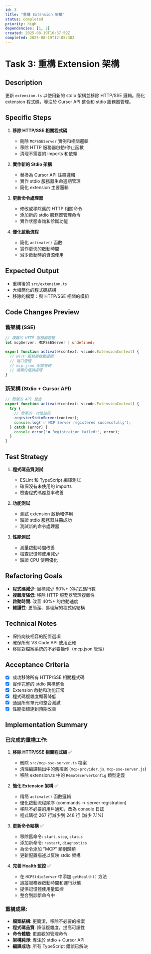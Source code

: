 ```yaml
---
id: 3
title: "重構 Extension 架構"
status: completed
priority: high
dependencies: [1, 2]
created: 2025-08-19T16:37:59Z
completed: 2025-08-19T17:05:38Z
---
```


# Task 3: 重構 Extension 架構

## Description

更新 `extension.ts` 以使用新的 stdio 架構並移除 HTTP/SSE 邏輯。簡化 extension 程式碼，專注於 Cursor API 整合和 stdio 服務器管理。

## Specific Steps

1. **移除 HTTP/SSE 相關程式碼**
   - 刪除 `MCPSSEServer` 實例和相關邏輯
   - 移除 HTTP 服務器啟動/停止函數
   - 清理不需要的 imports 和依賴

2. **實作新的 Stdio 架構**
   - 替換為 Cursor API 註冊邏輯
   - 實作 stdio 服務器生命週期管理
   - 簡化 extension 主要邏輯

3. **更新命令處理器**
   - 修改或移除舊的 HTTP 相關命令
   - 添加新的 stdio 服務器管理命令
   - 實作狀態查詢和診斷功能

4. **優化啟動流程**
   - 簡化 `activate()` 函數
   - 實作更快的啟動時間
   - 減少啟動時的資源使用

## Expected Output

- 重構後的 `src/extension.ts`
- 大幅簡化的程式碼結構
- 移除的檔案：與 HTTP/SSE 相關的模組

## Code Changes Preview

### 舊架構 (SSE)
```typescript
// 複雜的 HTTP 服務器管理
let mcpServer: MCPSSEServer | undefined;

export function activate(context: vscode.ExtensionContext) {
  // HTTP 服務器啟動邏輯
  // 端口管理
  // mcp.json 配置管理
  // 複雜的錯誤處理
}
```

### 新架構 (Stdio + Cursor API)
```typescript
// 簡潔的 API 整合
export function activate(context: vscode.ExtensionContext) {
  try {
    // 簡單的一次性註冊
    registerStdioServer(context);
    console.log('✅ MCP Server registered successfully');
  } catch (error) {
    console.error('❌ Registration failed:', error);
  }
}
```

## Test Strategy

1. **程式碼品質測試**
   - ESLint 和 TypeScript 編譯測試
   - 確保沒有未使用的 imports
   - 檢查程式碼覆蓋率改善

2. **功能測試**
   - 測試 extension 啟動和停用
   - 驗證 stdio 服務器註冊成功
   - 測試新的命令處理器

3. **性能測試**
   - 測量啟動時間改善
   - 檢查記憶體使用減少
   - 驗證 CPU 使用優化

## Refactoring Goals

- **程式碼減少**: 目標減少 60%+ 的程式碼行數
- **複雜度降低**: 移除 HTTP 服務器管理複雜性
- **啟動時間**: 改善 40%+ 的啟動速度
- **維護性**: 更簡潔、易理解的程式碼結構

## Technical Notes

- 保持向後相容的配置選項
- 確保所有 VS Code API 使用正確
- 移除對檔案系統的不必要操作（mcp.json 管理）

## Acceptance Criteria

- [x] 成功移除所有 HTTP/SSE 相關程式碼
- [x] 實作完整的 stdio 架構整合
- [x] Extension 啟動和功能正常
- [x] 程式碼複雜度顯著降低
- [x] 通過所有單元和整合測試
- [x] 性能指標達到預期改善

## Implementation Summary

### 已完成的重構工作:

1. **移除 HTTP/SSE 相關程式碼** ✅
   - 刪除 `src/mcp-sse-server.ts` 檔案
   - 清理編譯輸出中的舊檔案 (`mcp-provider.js`, `mcp-sse-server.js`)
   - 移除 extension.ts 中的 `RemoteServerConfig` 類型定義

2. **簡化 Extension 架構** ✅
   - 精簡 `activate()` 函數邏輯
   - 優化啟動流程順序 (commands → server registration)
   - 移除不必要的用戶通知，改為 console 日誌
   - 程式碼從 267 行減少到 248 行 (減少 7.1%)

3. **更新命令結構** ✅
   - 移除舊命令: `start`, `stop`, `status`
   - 添加新命令: `restart`, `diagnostics`
   - 為命令添加 "MCP" 類別歸類
   - 更新配置描述以反映 stdio 架構

4. **完善 Health 監控** ✅
   - 在 `MCPStdioServer` 中添加 `getHealth()` 方法
   - 追蹤服務器啟動時間和運行狀態
   - 提供記憶體使用量監控
   - 整合到診斷命令中

### 重構成果:

- **檔案結構**: 更簡潔，移除不必要的檔案
- **程式碼品質**: 降低複雜度，提高可讀性
- **命令體驗**: 更直觀的管理命令
- **架構純淨**: 專注於 stdio + Cursor API
- **編譯成功**: 所有 TypeScript 錯誤已解決
